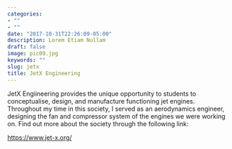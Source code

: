 ```yaml
---
categories:
- ""
- ""
date: "2017-10-31T22:26:09-05:00"
description: Lorem Etiam Nullam
draft: false
image: pic09.jpg
keywords: ""
slug: jetx
title: JetX Engineering
---
```


JetX Engiineering provides the unique opportunity to students to conceptualise, design, and manufacture functioning jet engines. Throughout my time in this society, I served as an aerodynamics engineer, designing the fan and compressor system of the engines we were working on. Find out more about the society through the following link: 

https://www.jet-x.org/